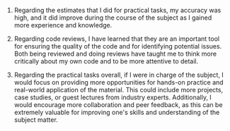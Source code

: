 1. Regarding the estimates that I did for practical tasks, my accuracy was high, and it did improve during the course of the subject as I gained more experience and knowledge.

2. Regarding code reviews, I have learned that they are an important tool for ensuring the quality of the code and for identifying potential issues. Both being reviewed and doing reviews have taught me to think more critically about my own code and to be more attentive to detail.

3. Regarding the practical tasks overall, if I were in charge of the subject, I would focus on providing more opportunities for hands-on practice and real-world application of the material. This could include more projects, case studies, or guest lectures from industry experts. Additionally, I would encourage more collaboration and peer feedback, as this can be extremely valuable for improving one's skills and understanding of the subject matter.